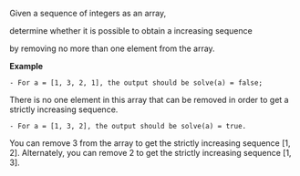 Given a sequence of integers as an array, 

determine whether it is possible to obtain a increasing sequence 

by removing no more than one element from the array.


**Example**

    - For a = [1, 3, 2, 1], the output should be solve(a) = false;

There is no one element in this array that can be removed in order to get a strictly increasing sequence.

    - For a = [1, 3, 2], the output should be solve(a) = true.

You can remove 3 from the array to get the strictly increasing sequence [1, 2]. Alternately, you can remove 2 to get the strictly increasing sequence [1, 3].